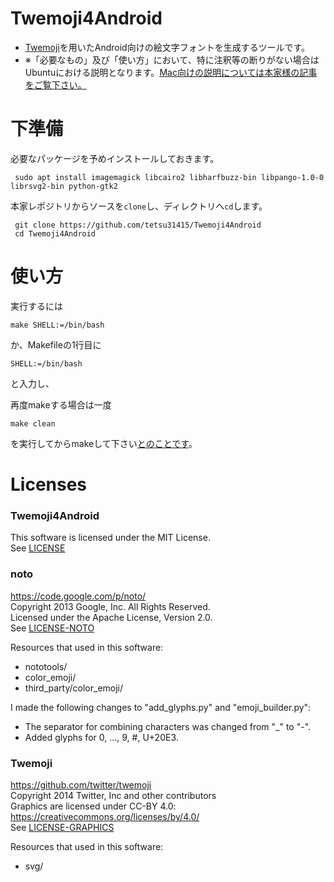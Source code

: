 Twemoji4Android
===============

* [Twemoji](https://github.com/twitter/twemoji)を用いたAndroid向けの絵文字フォントを生成するツールです。
* ※「必要なもの」及び「使い方」において、特に注釈等の断りがない場合はUbuntuにおける説明となります。[Mac向けの説明については本家様の記事をご覧下さい。](http://tetsu31415.hatenablog.com/entry/2014/11/22/012845)

# 下準備
必要なパッケージを予めインストールしておきます。
``` terminal
 sudo apt install imagemagick libcairo2 libharfbuzz-bin libpango-1.0-0 librsvg2-bin python-gtk2
```

本家レポジトリからソースを```clone```し、ディレクトリへ```cd```します。
```terminal
 git clone https://github.com/tetsu31415/Twemoji4Android
 cd Twemoji4Android
```

# 使い方
実行するには
``` terminal
make SHELL:=/bin/bash 
```
か、Makefileの1行目に
```
SHELL:=/bin/bash
```
と入力し、

再度makeする場合は一度
``` terminal
make clean
```
を実行してからmakeして下さい[とのことです](https://github.com/tetsu31415/Twemoji4Android/issues/2)。

<!-- ここまで加筆。ここから下は加筆しません。 -->

# Licenses
### Twemoji4Android 
This software is licensed under the MIT License.  
See [LICENSE](LICENSE)

### noto
https://code.google.com/p/noto/  
Copyright 2013 Google, Inc. All Rights Reserved.  
Licensed under the Apache License, Version 2.0.  
See [LICENSE-NOTO](LICENSE-NOTO)

Resources that used in this software:
* nototools/
* color\_emoji/
* third\_party/color\_emoji/

I made the following changes to "add\_glyphs.py" and "emoji\_builder.py":
* The separator for combining characters was changed from "_" to "-".  
* Added glyphs for 0, …, 9, \#, U+20E3.  

### Twemoji
https://github.com/twitter/twemoji  
Copyright 2014 Twitter, Inc and other contributors   
Graphics are licensed under CC-BY 4.0: https://creativecommons.org/licenses/by/4.0/  
See [LICENSE-GRAPHICS](LICENSE-GRAPHICS)  

Resources that used in this software:
* svg/
